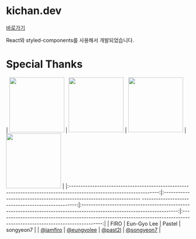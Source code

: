 # kichan.dev

[바로가기](https://kichan.dev)

React와 styled-components를 사용해서 개발되었습니다.

# Special Thanks

| <a href="https://github.com/iamfiro"><img src="https://avatars.githubusercontent.com/u/72495729" width="150px"/></a> | <a href="https://github.com/eungyolee"><img src="https://avatars.githubusercontent.com/u/85398698" width="150px"/></a> |   <a href="https://github.com/past2l"><img src="https://avatars.githubusercontent.com/u/33440293" width="150px"/></a>   | <a href="https://github.com/songyeon7"><img src="https://avatars.githubusercontent.com/u/97648066?v=4" width="150px"/></a> |
|:--------------------------------------------------------------------------------------------------------------------:|:--------------------------------------------------------------------   --------------------------------------------------:|:-----------------------------------------------------------------------------------------------------------------------:|:--------------------------------------------------------------------------------------------------------------------------:|
|                                                         FIRO                                                         |                                                      Eun-Gyo Lee                                                       |                                                         Pastel                                                          |                                                         songyeon7                                                          |
|                                        [@iamfiro](https://github.com/iamfiro)                                        |                                       [@eungyolee](https://github.com/eungyolee)                                       |                     [@past2l](https://github.com/past2l)                                                                |                                         [@songyeon7](https://github.com/songyeon7)                                         |